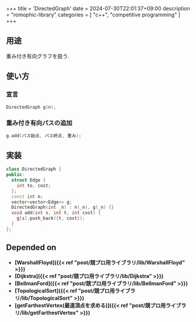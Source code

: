 +++
title = 'DirectedGraph'
date = 2024-07-30T22:01:37+09:00
description = "romophic-library"
categories = [
  "c++",
  "competitive programming"
]
+++
## 用途
重み付き有向グラフを扱う.

## 使い方
### 宣言
```cpp
DirectedGraph g(n);
```

### 重み付き有向パスの追加
```cpp
g.add(パス始点, パス終点, 重み);
```

## 実装
```cpp
class DirectedGraph {
public:
  struct Edge {
    int to, cost;
  };
  const int n;
  vector<vector<Edge>> g;
  DirectedGraph(int _n) : n(_n), g(_n) {}
  void add(int s, int t, int cost) {
    g[s].push_back({t, cost});
  }
};
```

## Depended on
- **[WarshallFloyd]({{< ref "post/競プロ用ライブラリ/lib/WarshallFloyd" >}})**
- **[Dijkstra]({{< ref "post/競プロ用ライブラリ/lib/Dijkstra" >}})**
- **[BellmanFord]({{< ref "post/競プロ用ライブラリ/lib/BellmanFord" >}})**
- **[TopologicalSort]({{< ref "post/競プロ用ライブラリ/lib/TopologicalSort" >}})**
- **[getFarthestVertex(最遠頂点を求める)]({{< ref "post/競プロ用ライブラリ/lib/getFarthestVertex" >}})**